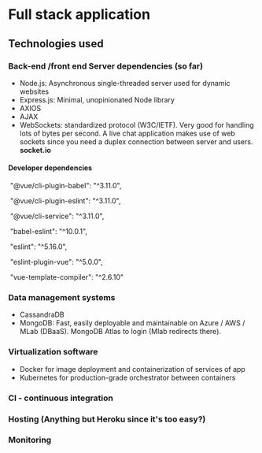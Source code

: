 # Full stack application

## Technologies used

### Back-end /front end Server dependencies (so far)

- Node.js: Asynchronous single-threaded server used for dynamic websites
- Express.js: Minimal, unopinionated Node library
- AXIOS
- AJAX
- WebSockets: standardized protocol (W3C/IETF). Very good for handling lots of bytes per second. A live chat application makes use of web sockets since you need a duplex connection between server and users. **socket.io**

#### Developer dependencies 

​    "@vue/cli-plugin-babel": "^3.11.0",

​    "@vue/cli-plugin-eslint": "^3.11.0",

​    "@vue/cli-service": "^3.11.0",

​    "babel-eslint": "^10.0.1",

​    "eslint": "^5.16.0",

​    "eslint-plugin-vue": "^5.0.0",

​    "vue-template-compiler": "^2.6.10"

### Data management systems

- CassandraDB
- MongoDB: Fast, easily deployable and maintainable on Azure / AWS / MLab (DBaaS). MongoDB Atlas to login (Mlab redirects there).

### Virtualization software

- Docker for image deployment and containerization of services of app
- Kubernetes for production-grade orchestrator between containers

### CI - continuous integration

### Hosting (Anything but Heroku since it's too easy?)

### Monitoring